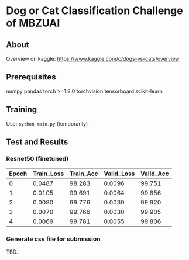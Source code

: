 # Dog or Cat Classification Challenge of MBZUAI

## About

Overview on kaggle: https://www.kaggle.com/c/dogs-vs-cats/overview

## Prerequisites
numpy
pandas
torch >=1.8.0
torchvision
tensorboard
scikit-learn
## Training
Use: ``python main.py`` (temporarily)
## Test and Results

### Resnet50 (finetuned) 
Epoch| Train_Loss |Train_Acc |Valid_Loss |Valid_Acc
 --- | ------- | ---- | -------| ------
0 | 0.0487 | 98.283 | 0.0096 | 99.751
1 | 0.0105 | 99.691 | 0.0064 | 99.856
2 | 0.0080 | 99.776 | 0.0039 | 99.920
3 | 0.0070 | 99.766 | 0.0030 | 99.905
4 | 0.0069 | 99.781 | 0.0055 | 99.806

### Generate csv file for submission

TBD.
